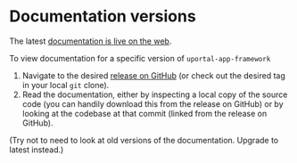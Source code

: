 # Documentation versions

The latest [documentation is live on the web](http://uportal-project.github.io/uportal-app-framework/).

To view documentation for a specific version of `uportal-app-framework`

1. Navigate to the desired [release on GitHub](https://github.com/uPortal-Project/uportal-app-framework/releases) (or check out the desired tag in your local `git` clone).
2. Read the documentation, either by inspecting a local copy of the source code (you can handily download this from the release on GitHub) or by looking at the codebase at that commit (linked from the release on GitHub).

(Try not to need to look at old versions of the documentation. Upgrade to latest instead.)
